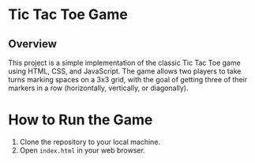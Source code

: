# Tic Tac Toe Game

## Overview
This project is a simple implementation of the classic Tic Tac Toe game using HTML, CSS, and JavaScript. The game allows two players to take turns marking spaces on a 3x3 grid, with the goal of getting three of their markers in a row (horizontally, vertically, or diagonally).

# How to Run the Game
1. Clone the repository to your local machine.
2. Open `index.html` in your web browser.